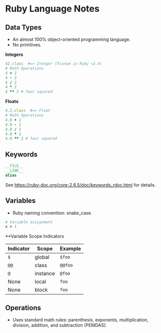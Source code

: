 # Ruby Language Notes


## Data Types

- An almost 100% object-oriented programming language.
- No primitives.

**Integers**

```ruby
42.class  #=> Integer (Fixnum in Ruby <2.4)
# Math Operations
4 + 2
4 - 2
4 / 2
4 * 2
4 ** 2 # four squared
```

**Floats**

```ruby
4.2.class  #=> Float
# Math Operations
4.0 + 2
4.0 - 2
4.0 / 2
4.0 * 2
4.0 ** 2 # four squared
```


## Keywords

```ruby
__FILE__
__LINE__
alias
```

See https://ruby-doc.org/core-2.6.5/doc/keywords_rdoc.html for details.


## Variables

- Ruby naming convention: snake_case.

```ruby
# Variable assignment
x = 1
```

**Variable Scope Indicators

| Indicator | Scope    | Example |
| --------- | -------- | --------|
| `$`       | global   | `$foo`  |
| `@@`      | class    | `@@foo` |
| `@`       | instance | `@foo`  |
| None      | local    | `foo`   |
| None      | block    | `foo`   |


## Operations

- Uses standard math rules: parenthesis, exponents, multiplication, division, addition, and subtraction (PEMDAS).
